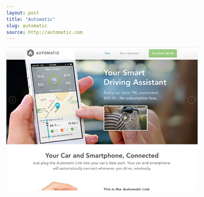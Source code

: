 ```yaml
---
layout: post
title: "Automatic"
slug: automatic
source: http://automatic.com
---
```


<img src="/screenshots/automatic.jpg">
